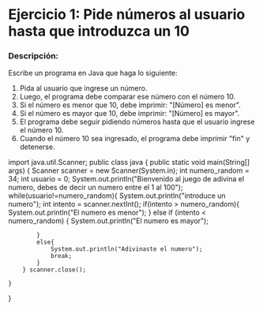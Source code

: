 # Ejercicio 1: Pide números al usuario hasta que introduzca un 10

### Descripción:
Escribe un programa en Java que haga lo siguiente:

1. Pida al usuario que ingrese un número.
2. Luego, el programa debe comparar ese número con el número 10.
3. Si el número es menor que 10, debe imprimir: "[Número] es menor".
4. Si el número es mayor que 10, debe imprimir: "[Número] es mayor".
5. El programa debe seguir pidiendo números hasta que el usuario ingrese el número 10.
6. Cuando el número 10 sea ingresado, el programa debe imprimir "fin" y detenerse.

import java.util.Scanner;
public class java {
    public static void main(String[] args) {
        Scanner scanner = new Scanner(System.in);
        int numero_random = 34;
        int usuario = 0;
        System.out.println("Bienvenido al juego de adivina el numero, debes de decir un numero entre el 1 al 100");
        while(usuario!=numero_random){
            System.out.println("introduce un numero");
            int intento = scanner.nextInt();
            if(intento > numero_random){
                System.out.println("El numero es menor");
            } else if (intento < numero_random) {
                System.out.println("El numero es mayor");

            }
            else{
                System.out.println("Adivinaste el numero");
                break;
            }
        } scanner.close();

    }
}
